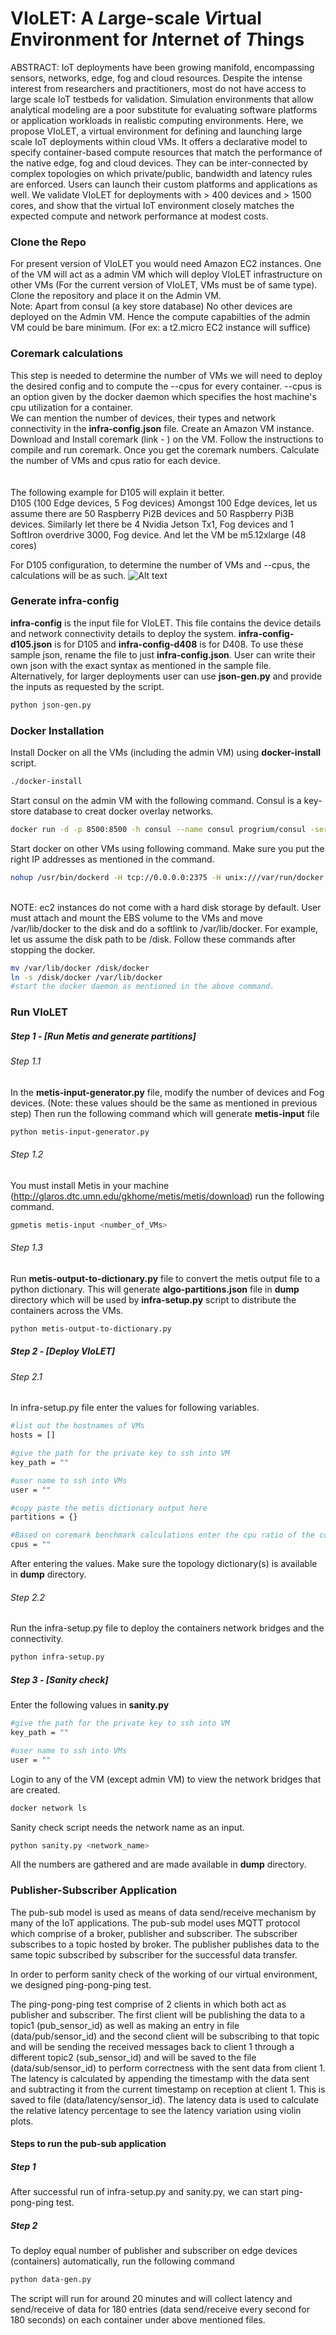 # VIoLET: A *L*arge-scale *V*irtual *E*nvironment for *I*nternet *o*f *T*hings
ABSTRACT: IoT deployments have been growing manifold, encompassing sensors, networks, edge, fog and cloud resources. Despite the intense interest from researchers and practitioners, most do not have access to large scale IoT testbeds for validation. Simulation environments that allow analytical modeling are a poor substitute for evaluating software platforms or application workloads in realistic computing environments. Here, we propose VIoLET, a virtual environment for defining and launching large scale IoT deployments within cloud VMs. It offers a declarative model to specify container-based compute resources that match the performance of the native edge, fog and cloud devices. They can be inter-connected by complex topologies on which private/public, bandwidth and latency rules are enforced. Users can launch their custom platforms and applications as well. We validate VIoLET for deployments with > 400 devices and > 1500 cores, and show that the virtual IoT environment closely matches the expected compute and network performance at modest costs.

### Clone the Repo
For present version of VIoLET you would need Amazon EC2 instances. One of the VM will act as a admin VM which will deploy VIoLET infrastructure on other VMs (For the current version of VIoLET, VMs must be of same type). Clone the repository and place it on the Admin VM.<br />
Note: Apart from consul (a key store database) No other devices are deployed on the Admin VM. Hence the compute capabilties of the admin VM could be bare minimum. (For ex: a t2.micro EC2 instance will suffice)

### Coremark calculations
This step is needed to determine the number of VMs we will need to deploy the desired config and to compute the --cpus for every container. --cpus is an option given by the docker daemon which specifies the host machine's cpu utilization for a container. <br/>
We can mention the number of devices, their types and network connectivity in the **infra-config.json** file. Create an Amazon VM instance. Download and Install coremark (link - ) on the VM. Follow the instructions to compile and run coremark. Once you get the coremark numbers. Calculate the number of VMs and cpus ratio for each device.<br />
<br /> <br />
The following example for D105 will explain it better.<br />
D105 (100 Edge devices, 5 Fog devices)
Amongst 100 Edge devices, let us assume there are 50 Raspberry Pi2B devices and 50 Raspberry Pi3B devices. Similarly let there be 4 Nvidia Jetson Tx1, Fog devices and 1 SoftIron overdrive 3000, Fog device. And let the VM be m5.12xlarge (48 cores)

For D105 configuration, to determine the number of VMs and --cpus, the calculations will be as such.
![Alt text](https://github.com/dream-lab/VIoLET/blob/version-0.1.0/coremark.png)

### Generate infra-config
**infra-config** is the input file for VIoLET. This file contains the device details and network connectivity details to deploy the system. **infra-config-d105.json** is for D105 and **infra-config-d408** is for D408. To use these sample json, rename the file to just **infra-config.json**. User can write their own json with the exact syntax as mentioned in the sample file. Alternatively, for larger deployments user can use **json-gen.py** and provide the inputs as requested by the script.
```sh
python json-gen.py 
```

### Docker Installation
Install Docker on all the VMs (including the admin VM) using **docker-install** script.
```sh
./docker-install
```
Start consul on the admin VM with the following command. Consul is a key-store database to creat docker overlay networks.
```sh
docker run -d -p 8500:8500 -h consul --name consul progrium/consul -server -bootstrap
```
Start docker on other VMs using following command. Make sure you put the right IP addresses as mentioned in the command.
```sh
nohup /usr/bin/dockerd -H tcp://0.0.0.0:2375 -H unix:///var/run/docker.sock --cluster-advertise <host VM ip_address>:2375 --cluster-store consul://<address of the machine running consul>:8500 &
```

<br />NOTE: ec2 instances do not come with a hard disk storage by default. User must attach and mount the EBS volume to the VMs and move /var/lib/docker to the disk and do a softlink to /var/lib/docker. For example, let us assume the disk path to be /disk. Follow these commands after stopping the docker.
```sh
mv /var/lib/docker /disk/docker
ln -s /disk/docker /var/lib/docker
#start the docker daemon as mentioned in the above command.
```

### Run VIoLET

##### Step 1 - [Run Metis and generate partitions]
###### Step 1.1
In the **metis-input-generator.py** file, modify the number of devices and Fog devices. (Note: these values should be the same as mentioned in previous step) Then run the following command which will generate **metis-input** file
```sh
python metis-input-generator.py
```
###### Step 1.2
You must install Metis in your machine (http://glaros.dtc.umn.edu/gkhome/metis/metis/download)
run the following command.
```sh
gpmetis metis-input <number_of_VMs>
```
###### Step 1.3
Run **metis-output-to-dictionary.py** file to convert the metis output file to a python dictionary. This will generate **algo-partitions.json** file in **dump** directory which will be used by **infra-setup.py** script to distribute the containers across the VMs.
```sh
python metis-output-to-dictionary.py
```
##### Step 2 - [Deploy VIoLET]
###### Step 2.1
In infra-setup.py file enter the values for following variables.
```sh
#list out the hostnames of VMs
hosts = [] 

#give the path for the private key to ssh into VM
key_path = "" 

#user name to ssh into VMs
user = ""

#copy paste the metis dictionary output here
partitions = {}

#Based on coremark benchmark calculations enter the cpu ratio of the container wrt to host VMs.
cpus = ""
```
After entering the values. Make sure the topology dictionary(s) is available in **dump** directory.

###### Step 2.2
Run the infra-setup.py file to deploy the containers network bridges and the connectivity.
```sh
python infra-setup.py
```
##### Step 3 - [Sanity check]
Enter the following values in **sanity.py**
```sh
#give the path for the private key to ssh into VM
key_path = "" 

#user name to ssh into VMs
user = ""
```
Login to any of the VM (except admin VM) to view the network bridges that are created.
```sh
docker network ls
```

Sanity check script needs the network name as an input.
```sh
python sanity.py <network_name>
```
All the numbers are gathered and are made available in **dump** directory.

### Publisher-Subscriber Application

The pub-sub model is used as means of data send/receive mechanism by many of the IoT applications. The pub-sub model uses MQTT protocol which comprise of a broker, publisher and subscriber. The subscriber subscribes to a topic hosted by broker. The publisher publishes data to the same topic subscribed by subscriber for the successful data transfer. 
 
In order to perform sanity check of the working of our virtual environment, we designed ping-pong-ping test.
 
The ping-pong-ping test comprise of 2 clients in which both act as publisher and subscriber. The first client will be publishing the data to a topic1 (pub_sensor_id) as well as making an entry in file (data/pub/sensor_id) and the second client will be subscribing to that topic and will be sending the received messages back to client 1 through a different topic2 (sub_sensor_id) and will be saved to the file (data/sub/sensor_id) to perform correctness with the sent data from client 1. The latency is calculated by appending the timestamp with the data sent and subtracting it from the current timestamp on reception at client 1. This is saved to file (data/latency/sensor_id). The latency data is used to calculate the relative latency percentage to see the latency variation using violin plots.

#### Steps to run the pub-sub application
##### Step 1
After successful run of infra-setup.py and sanity.py, we can start ping-pong-ping test.
##### Step 2
To deploy equal number of publisher and subscriber on edge devices (containers) automatically, run the following command
```sh
python data-gen.py
```
The script will run for around 20 minutes and will collect latency and send/receive of data for 180 entries (data send/receive every second for 180 seconds) on each container under above mentioned files.
